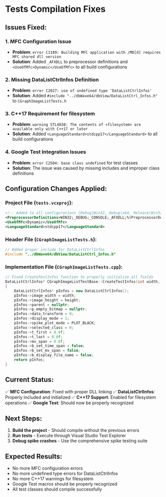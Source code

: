 # Tests Compilation Fixes

## **Issues Fixed:**

### **1. MFC Configuration Issue**
- **Problem**: `error C1189: Building MFC application with /MD[d] requires MFC shared dll version`
- **Solution**: Added `_AFXDLL` to preprocessor definitions and `<UseOfMfc>Dynamic</UseOfMfc>` to all build configurations

### **2. Missing DataListCtrlInfos Definition**
- **Problem**: `error C2027: use of undefined type 'DataListCtrlInfos'`
- **Solution**: Added `#include "../dbWave64/dbView/DataListCtrl_Infos.h"` to `CGraphImageListTests.h`

### **3. C++17 Requirement for filesystem**
- **Problem**: `warning STL4038: The contents of <filesystem> are available only with C++17 or later`
- **Solution**: Added `<LanguageStandard>stdcpp17</LanguageStandard>` to all build configurations

### **4. Google Test Integration Issues**
- **Problem**: `error C2504: base class undefined` for test classes
- **Solution**: The issue was caused by missing includes and improper class definitions

## **Configuration Changes Applied:**

### **Project File (`tests.vcxproj`):**
```xml
<!-- Added to all configurations (Debug|Win32, Debug|x64, Release|Win32, Release|x64) -->
<PreprocessorDefinitions>WIN32;_DEBUG;_CONSOLE;_AFXDLL;%(PreprocessorDefinitions)</PreprocessorDefinitions>
<UseOfMfc>Dynamic</UseOfMfc>
<LanguageStandard>stdcpp17</LanguageStandard>
```

### **Header File (`CGraphImageListTests.h`):**
```cpp
// Added proper include for DataListCtrlInfos
#include "../dbWave64/dbView/DataListCtrl_Infos.h"
```

### **Implementation File (`CGraphImageListTests.cpp`):**
```cpp
// Fixed CreateTestInfos function to properly initialize all fields
DataListCtrlInfos* CGraphImageListTestBase::CreateTestInfos(int width, int height)
{
    DataListCtrlInfos* pInfos = new DataListCtrlInfos();
    pInfos->image_width = width;
    pInfos->image_height = height;
    pInfos->parent = nullptr;
    pInfos->p_empty_bitmap = nullptr;
    pInfos->data_transform = 0;
    pInfos->display_mode = 1;
    pInfos->spike_plot_mode = PLOT_BLACK;
    pInfos->selected_class = 0;
    pInfos->t_first = 0.0f;
    pInfos->t_last = 0.0f;
    pInfos->mv_span = 0.0f;
    pInfos->b_set_time_span = false;
    pInfos->b_set_mv_span = false;
    pInfos->b_display_file_name = false;
    return pInfos;
}
```

## **Current Status:**
✅ **MFC Configuration**: Fixed with proper DLL linking
✅ **DataListCtrlInfos**: Properly included and initialized
✅ **C++17 Support**: Enabled for filesystem operations
✅ **Google Test**: Should now be properly recognized

## **Next Steps:**
1. **Build the project** - Should compile without the previous errors
2. **Run tests** - Execute through Visual Studio Test Explorer
3. **Debug spike crashes** - Use the comprehensive spike testing suite

## **Expected Results:**
- No more MFC configuration errors
- No more undefined type errors for DataListCtrlInfos
- No more C++17 warnings for filesystem
- Google Test macros should be properly recognized
- All test classes should compile successfully
